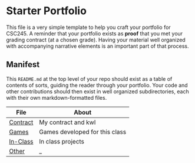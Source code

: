 # Starter Portfolio

This file is a very simple template to help you craft your portfolio for CSC245.  A reminder that your portfolio exists as **proof** that you met your grading contract (at a chosen grade).   Having your material well organized with accompanying narrative elements is an important part of that process.

## Manifest

This `README.md` at the top level of your repo should exist as a table of contents of sorts, guiding the reader through your portfolio.  Your code and other contributions should then exist in well organized subdirectories, each with their own markdown-formatted files.

| File                              | About                             |
| -------                           | -------                           |
|[Contract](Contract/README.md)     | My contract and kwl               |
|[Games](Games/README.md)           | Games developed for this class    |
|[In-Class](In-Class/README.md)     | In class projects                 |
|[Other](Other/README.md)           | _                                 |
